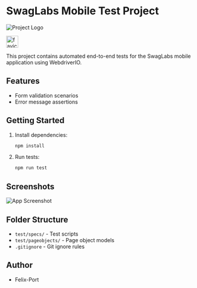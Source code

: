 
# SwagLabs Mobile Test Project

![Project Logo](https://raw.githubusercontent.com/Felix-Port/mobile-automation-with-appium/master/images/logo.png)


<img src="https://raw.githubusercontent.com/Felix-Port/mobile-automation-with-appium/master/images/favicon.png" width="32" height="32" alt="favicon">

This project contains automated end-to-end tests for the SwagLabs mobile application using WebdriverIO.

## Features
- Form validation scenarios
- Error message assertions

## Getting Started
1. Install dependencies:
   ```bash
   npm install
   ```
2. Run tests:
   ```bash
   npm run test
   ```

## Screenshots
![App Screenshot](https://raw.githubusercontent.com/Felix-Port/mobile-automation-with-appium/master/images/screenshot.png)

## Folder Structure
- `test/specs/` - Test scripts
- `test/pageobjects/` - Page object models
- `.gitignore` - Git ignore rules

## Author
- Felix-Port
